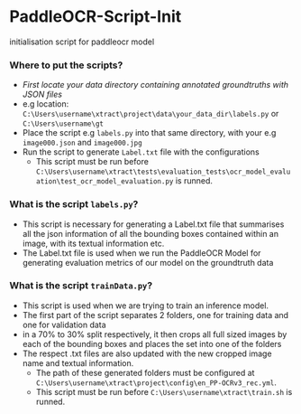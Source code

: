 # PaddleOCR-Script-Init
initialisation script for paddleocr model

### Where to put the scripts?
- *First locate your data directory containing annotated groundtruths with JSON files*
- e.g location: `C:\Users\username\xtract\project\data\your_data_dir\labels.py` or `C:\Users\username\gt`
- Place the script e.g `labels.py` into that same directory, with your e.g `image000.json` and `image000.jpg`
- Run the script to generate `Label.txt` file with the configurations
  - This script must be run before `C:\Users\username\xtract\tests\evaluation_tests\ocr_model_evaluation\test_ocr_model_evaluation.py` is runned.

### What is the script `labels.py`?
- This script is necessary for generating a Label.txt file that summarises all the json information of all the bounding boxes contained within an image, with its textual information etc.
- The Label.txt file is used when we run the PaddleOCR Model for generating evaluation metrics of our model on the groundtruth data

### What is the script `trainData.py`?
- This script is used when we are trying to train an inference model.
- The first part of the script separates 2 folders, one for training data and one for validation data
- in a 70% to 30% split respectively, it then crops all full sized images by each of the bounding boxes and places the set into one of the folders
- The respect .txt files are also updated with the new cropped image name and textual information.
  - The path of these generated folders must be configured at `C:\Users\username\xtract\project\config\en_PP-OCRv3_rec.yml`.
  - This script must be run before `C:\Users\username\xtract\train.sh` is runned.
